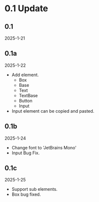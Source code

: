 # 0.1 Update

## 0.1

2025-1-21

## 0.1a

2025-1-22

- Add element.
  - Box
  - Base
  - Text
  - TextBase
  - Button
  - Input
- Input element can be copied and pasted.

## 0.1b

2025-1-24

- Change font to 'JetBrains Mono'
- Input Bug Fix.

## 0.1c

2025-1-25

- Support sub elements.
- Box bug fixed.